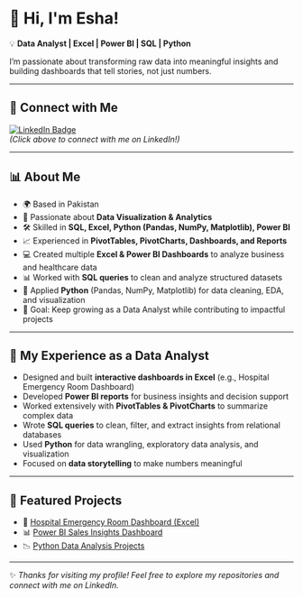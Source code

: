 # 👋 Hi, I'm Esha!  

💡 **Data Analyst | Excel | Power BI | SQL | Python**  

I’m passionate about transforming raw data into meaningful insights and building dashboards that tell stories, not just numbers.  

---

## 🔗 Connect with Me  
[![LinkedIn Badge](https://img.shields.io/badge/-LinkedIn-blue?style=flat-square&logo=Linkedin&logoColor=white&link=https://www.linkedin.com/in/eshaadnan/)](https://www.linkedin.com/in/eshaadnan/)  
*(Click above to connect with me on LinkedIn!)*  

---

## 📊 About Me  
- 🌍 Based in Pakistan  
- 🔎 Passionate about **Data Visualization & Analytics**  
- 🛠️ Skilled in **SQL, Excel, Python (Pandas, NumPy, Matplotlib), Power BI**  
- 📈 Experienced in **PivotTables, PivotCharts, Dashboards, and Reports**  
- 💻 Created multiple **Excel & Power BI Dashboards** to analyze business and healthcare data  
- 📊 Worked with **SQL queries** to clean and analyze structured datasets  
- 🐍 Applied **Python** (Pandas, NumPy, Matplotlib) for data cleaning, EDA, and visualization  
- 🎯 Goal: Keep growing as a Data Analyst while contributing to impactful projects  

---

## 🚀 My Experience as a Data Analyst  
- Designed and built **interactive dashboards in Excel** (e.g., Hospital Emergency Room Dashboard)  
- Developed **Power BI reports** for business insights and decision support  
- Worked extensively with **PivotTables & PivotCharts** to summarize complex data  
- Wrote **SQL queries** to clean, filter, and extract insights from relational databases  
- Used **Python** for data wrangling, exploratory data analysis, and visualization  
- Focused on **data storytelling** to make numbers meaningful  

---

## 📂 Featured Projects  
- 🏥 [Hospital Emergency Room Dashboard (Excel)](your-repo-link)  
- 📊 [Power BI Sales Insights Dashboard](your-repo-link)  
- 📉 [Python Data Analysis Projects](your-repo-link)  

---

✨ *Thanks for visiting my profile! Feel free to explore my repositories and connect with me on LinkedIn.*  
